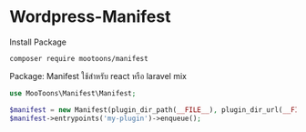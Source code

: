 # Wordpress-Manifest

Install Package

```sh
composer require mootoons/manifest
```

Package: Manifest ใช้สำหรับ react หรือ laravel mix

```php
use MooToons\Manifest\Manifest;

$manifest = new Manifest(plugin_dir_path(__FILE__), plugin_dir_url(__FILE__));
$manifest->entrypoints('my-plugin')->enqueue();

```
